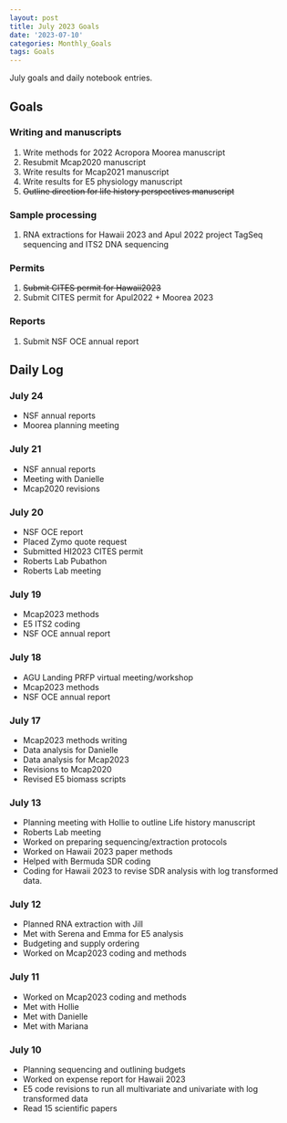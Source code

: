 ```yaml
---
layout: post
title: July 2023 Goals
date: '2023-07-10'
categories: Monthly_Goals
tags: Goals
---
```

July goals and daily notebook entries. 

## Goals  

### Writing and manuscripts 
              
1. Write methods for 2022 Acropora Moorea manuscript 
2. Resubmit Mcap2020 manuscript
3. Write results for Mcap2021 manuscript
4. Write results for E5 physiology manuscript  
5. ~~Outline direction for life history perspectives manuscript~~  

### Sample processing

1. RNA extractions for Hawaii 2023 and Apul 2022 project TagSeq sequencing and ITS2 DNA sequencing

### Permits 

1. ~~Submit CITES permit for Hawaii2023~~  
2. Submit CITES permit for Apul2022 + Moorea 2023

### Reports

1. Submit NSF OCE annual report 

## **Daily Log**   

### July 24

- NSF annual reports
- Moorea planning meeting

### July 21

- NSF annual reports
- Meeting with Danielle
- Mcap2020 revisions

### July 20

- NSF OCE report 
- Placed Zymo quote request
- Submitted HI2023 CITES permit
- Roberts Lab Pubathon
- Roberts Lab meeting

### July 19

- Mcap2023 methods
- E5 ITS2 coding 
- NSF OCE annual report 

### July 18

- AGU Landing PRFP virtual meeting/workshop 
- Mcap2023 methods 
- NSF OCE annual report 

### July 17

- Mcap2023 methods writing 
- Data analysis for Danielle 
- Data analysis for Mcap2023
- Revisions to Mcap2020
- Revised E5 biomass scripts

### July 13

- Planning meeting with Hollie to outline Life history manuscript 
- Roberts Lab meeting 
- Worked on preparing sequencing/extraction protocols
- Worked on Hawaii 2023 paper methods 
- Helped with Bermuda SDR coding
- Coding for Hawaii 2023 to revise SDR analysis with log transformed data. 

### July 12 
 
- Planned RNA extraction with Jill
- Met with Serena and Emma for E5 analysis 
- Budgeting and supply ordering 
- Worked on Mcap2023 coding and methods

### July 11 
 
- Worked on Mcap2023 coding and methods
- Met with Hollie
- Met with Danielle 
- Met with Mariana 

### July 10 
 
- Planning sequencing and outlining budgets
- Worked on expense report for Hawaii 2023
- E5 code revisions to run all multivariate and univariate with log transformed data 
- Read 15 scientific papers 


